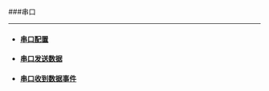 ###串口

***
- #### [串口配置](./serial/serial_setup.html)
- #### [串口发送数据](./serial/serial_send.html)
- #### [串口收到数据事件](./serial/serial_on_data.html)

